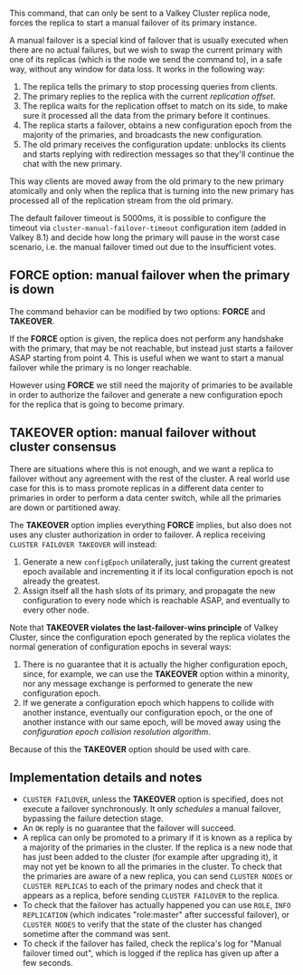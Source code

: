 This command, that can only be sent to a Valkey Cluster replica node, forces
the replica to start a manual failover of its primary instance.

A manual failover is a special kind of failover that is usually executed when
there are no actual failures, but we wish to swap the current primary with one
of its replicas (which is the node we send the command to), in a safe way,
without any window for data loss. It works in the following way:

1. The replica tells the primary to stop processing queries from clients.
2. The primary replies to the replica with the current *replication offset*.
3. The replica waits for the replication offset to match on its side, to make sure it processed all the data from the primary before it continues.
4. The replica starts a failover, obtains a new configuration epoch from the majority of the primaries, and broadcasts the new configuration.
5. The old primary receives the configuration update: unblocks its clients and starts replying with redirection messages so that they'll continue the chat with the new primary.

This way clients are moved away from the old primary to the new primary
atomically and only when the replica that is turning into the new primary
has processed all of the replication stream from the old primary.

The default failover timeout is 5000ms, it is possible to configure the timeout
via `cluster-manual-failover-timeout` configuration item (added in Valkey 8.1)
and decide how long the primary will pause in the worst case scenario,  i.e. the
manual failover timed out due to the insufficient votes.

## FORCE option: manual failover when the primary is down

The command behavior can be modified by two options: **FORCE** and **TAKEOVER**.

If the **FORCE** option is given, the replica does not perform any handshake
with the primary, that may be not reachable, but instead just starts a
failover ASAP starting from point 4. This is useful when we want to start
a manual failover while the primary is no longer reachable.

However using **FORCE** we still need the majority of primaries to be available
in order to authorize the failover and generate a new configuration epoch
for the replica that is going to become primary.

## TAKEOVER option: manual failover without cluster consensus

There are situations where this is not enough, and we want a replica to failover
without any agreement with the rest of the cluster. A real world use case
for this is to mass promote replicas in a different data center to primaries
in order to perform a data center switch, while all the primaries are down
or partitioned away.

The **TAKEOVER** option implies everything **FORCE** implies, but also does
not uses any cluster authorization in order to failover. A replica receiving
`CLUSTER FAILOVER TAKEOVER` will instead:

1. Generate a new `configEpoch` unilaterally, just taking the current greatest epoch available and incrementing it if its local configuration epoch is not already the greatest.
2. Assign itself all the hash slots of its primary, and propagate the new configuration to every node which is reachable ASAP, and eventually to every other node.

Note that **TAKEOVER violates the last-failover-wins principle** of Valkey Cluster, since the configuration epoch generated by the replica violates the normal generation of configuration epochs in several ways:

1. There is no guarantee that it is actually the higher configuration epoch, since, for example, we can use the **TAKEOVER** option within a minority, nor any message exchange is performed to generate the new configuration epoch.
2. If we generate a configuration epoch which happens to collide with another instance, eventually our configuration epoch, or the one of another instance with our same epoch, will be moved away using the *configuration epoch collision resolution algorithm*.

Because of this the **TAKEOVER** option should be used with care.

## Implementation details and notes

* `CLUSTER FAILOVER`, unless the **TAKEOVER** option is specified, does not execute a failover synchronously.
  It only *schedules* a manual failover, bypassing the failure detection stage.
* An `OK` reply is no guarantee that the failover will succeed.
* A replica can only be promoted to a primary if it is known as a replica by a majority of the primaries in the cluster.
  If the replica is a new node that has just been added to the cluster (for example after upgrading it), it may not yet be known to all the primaries in the cluster.
  To check that the primaries are aware of a new replica, you can send `CLUSTER NODES` or `CLUSTER REPLICAS` to each of the primary nodes and check that it appears as a replica, before sending `CLUSTER FAILOVER` to the replica.
* To check that the failover has actually happened you can use `ROLE`, `INFO REPLICATION` (which indicates "role:master" after successful failover), or `CLUSTER NODES` to verify that the state of the cluster has changed sometime after the command was sent.
* To check if the failover has failed, check the replica's log for "Manual failover timed out", which is logged if the replica has given up after a few seconds.
